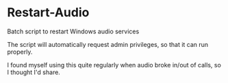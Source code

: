 # Restart-Audio
Batch script to restart Windows audio services

The script will automatically request admin privileges, so that it can run properly.

I found myself using this quite regularly when audio broke in/out of calls, so I thought I'd share.
